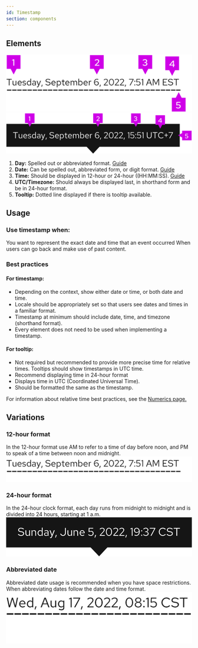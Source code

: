 ```yaml
---
id: Timestamp
section: components
---
```


## Elements

<img src="./img/timestamp-with-tooltip-underline.png" alt="Timestamp with tooltip underline"/>
<img src="./img/timestamp-tooltip-popover.png" alt="Timestamp with tooltip popover"/>

1. **Day:** Spelled out or abbreviated format. [Guide](https://www.patternfly.org/v4/ux-writing/numerics)
2. **Date:** Can be spelled out, abbreviated form, or digit format. [Guide](https://www.patternfly.org/v4/ux-writing/numerics)
3. **Time:** Should be displayed in 12-hour or 24-hour ((HH:MM:SS). [Guide](https://www.patternfly.org/v4/ux-writing/numerics)
4. **UTC/Timezone:** Should always be displayed last, in shorthand form and be in 24-hour format.
5. **Tooltip:** Dotted line displayed if there is tooltip available.


## Usage
### Use timestamp when:
You want to represent the exact date and time that an event occurred When users can go back and make use of past content.

### Best practices
#### For timestamp:
- Depending on the context, show either date or time, or both date and time.
- Locale should be appropriately set so that users see dates and times in a familiar format.
- Timestamp at minimum should include date, time, and timezone (shorthand format).
- Every element does not need to be used when implementing a timestamp.
#### For tooltip:
- Not required but recommended to provide more precise time for relative times. Tooltips should show timestamps in UTC time.
- Recommend displaying time in 24-hour format
- Displays time in UTC (Coordinated Universal Time).
- Should be formatted the same as the timestamp. 

For information about relative time best practices, see the [Numerics page.](https://www.patternfly.org/v4/ux-writing/numerics)

## Variations
### 12-hour format
In the 12-hour format use AM to refer to a time of day before noon, and PM to speak of a time between noon and midnight.
<br>
<img src="./img/timestamp-am-pm-format.png" alt="Timestamp AM/PM format"/>

### 24-hour format
In the 24-hour clock format, each day runs from midnight to midnight and is divided into 24 hours, starting at 1 a.m. 
<br>
<img src="./img/timestamp-24-hour-format.png" alt="Timestamp with 24 hour format"/>

### Abbreviated date
Abbreviated date usage is recommended when you have space restrictions. When abbreviating dates follow the date and time format. 
<br>
<img src="./img/timestamp-abbreviated-date.png" alt="Timestamp with abbreviated date format"/>